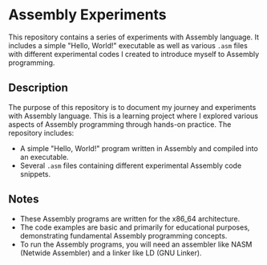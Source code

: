 # Assembly Experiments

This repository contains a series of experiments with Assembly language. It includes a simple "Hello, World!" executable as well as various `.asm` files with different experimental codes I created to introduce myself to Assembly programming.

## Description

The purpose of this repository is to document my journey and experiments with Assembly language. This is a learning project where I explored various aspects of Assembly programming through hands-on practice. The repository includes:

- A simple "Hello, World!" program written in Assembly and compiled into an executable.
- Several `.asm` files containing different experimental Assembly code snippets.

## Notes

- These Assembly programs are written for the x86_64 architecture.
- The code examples are basic and primarily for educational purposes, demonstrating fundamental Assembly programming concepts.
- To run the Assembly programs, you will need an assembler like NASM (Netwide Assembler) and a linker like LD (GNU Linker). 